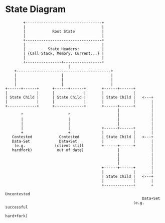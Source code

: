 # State Diagram

            +----------------------------------+
            |                                  |
            |            Root State            |
            |                                  |
            +----------------------------------+
            |                                  |
            |          State Headers:          |
            | {Call Stack, Memory, Current...} |
            |                                  |
            +----------------+-----------------+
                                |
        +------------------------------------------+
        |                    |                     |
        |                    |                     |
        |                    |                     |
    +------+------+      +------+------+       +------+------+
    |             |      |             |       |             |
    | State Child |      | State Child |       | State Child |   <---+
    |             |      |             |       |             |       |
    +-------------+      +-------------+       +------+------+       |
                                                      |              |
           ^                    ^                     |              |
           |                    |                     |              |
           |                    |                     |              |
           |                    |              +------+------+       |
           +                    +              |             |       |
       Contested            Contested          | State Child |   <---+
       Data-Set             Data+Set           |             |       |
        (e.g.             (client still        +------+------+       |
       hardfork)           out of date)               |              |
                                                      |              |
                                                      |              |
                                                      |              |
                                               +------+------+       |
                                               |             |       |
                                               | State Child |   <---+
                                               |             |       |
                                               +-------------+       +
                                                                 Uncontested
                                                                 Data+Set
                                                             (e.g. successful
                                                                 hard+fork)
